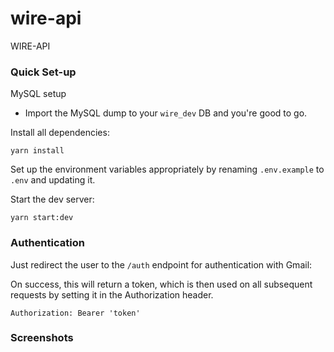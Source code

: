 # wire-api
WIRE-API


### Quick Set-up

MySQL setup
- Import the MySQL dump to your `wire_dev` DB and you're good to go.

Install all dependencies:

```
yarn install
```

Set up the environment variables appropriately by renaming `.env.example` to `.env` and updating it.


Start the dev server:

```
yarn start:dev
```

### Authentication

Just redirect the user to the ```/auth``` endpoint for authentication with Gmail:

On success, this will return a token, which is then used on all subsequent requests by setting it in the Authorization header.

```
Authorization: Bearer 'token'
```
### Screenshots
